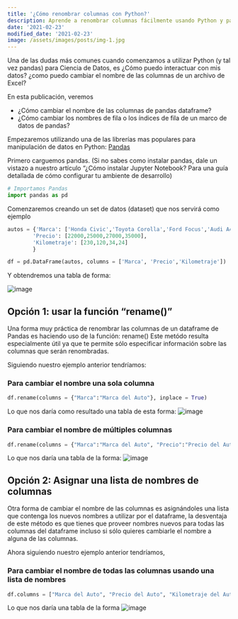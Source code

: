 ```yaml
---
title: '¿Cómo renombrar columnas con Python?'
description: Aprende a renombrar columnas fácilmente usando Python y pandas.
date: '2021-02-23'
modified_date: '2021-02-23'
image: /assets/images/posts/img-1.jpg
---
```


Una de las dudas más comunes cuando comenzamos a utilizar Python (y tal vez pandas) para Ciencia de Datos, es ¿Cómo puedo interactuar con mis datos? ¿como puedo cambiar el nombre de las columnas de un archivo de Excel?

En esta publicación, veremos

* ¿Cómo cambiar el nombre de las columnas de pandas dataframe?
* ¿Cómo cambiar los nombres de fila o los índices de fila de un marco de datos de pandas?

Empezaremos utilizando una de las librerías mas populares para manipulación de datos en Python: [Pandas](https://pandas.pydata.org)
 
Primero carguemos pandas. (Si no sabes como instalar pandas, dale un vistazo a nuestro artículo “¿Cómo instalar Jupyter Notebook? Para una guía detallada de cómo configurar tu ambiente de desarrollo)

```py
# Importamos Pandas
import pandas as pd
```

Comenzaremos creando un set de datos (dataset) que nos servirá como ejemplo

```py
autos = {'Marca': ['Honda Civic','Toyota Corolla','Ford Focus','Audi A4'],
        'Precio': [22000,25000,27000,35000],
        'Kilometraje': [230,120,34,24]
        }

df = pd.DataFrame(autos, columns = ['Marca', 'Precio','Kilometraje'])
```

Y obtendremos una tabla de forma:

![image](/assets/images/posts/rename-column-1.png)

## Opción 1: usar la función “rename()”

Una forma muy práctica de renombrar las columnas de un dataframe de Pandas es haciendo uso de la función: rename()
Este metódo resulta especialmente útil ya que te permite sólo especificar información sobre las columnas que serán renombradas.

Siguiendo nuestro ejemplo anterior tendríamos:

### Para cambiar el nombre una sola columna
```py
df.rename(columns = {"Marca":"Marca del Auto"}, inplace = True)
```

Lo que nos daría como resultado una tabla de esta forma:
![image](/assets/images/posts/rename-column-2.png)

### Para cambiar el nombre de múltiples columnas
```py
df.rename(columns = {"Marca":"Marca del Auto", "Precio":"Precio del Auto"}, inplace = True)
```

Lo que nos daría una tabla de la forma:
![image](/assets/images/posts/rename-column-3.png)

## Opción 2: Asignar una lista de nombres de columnas

Otra forma de cambiar el nombre de las columnas es asignándoles una lista que contenga los nuevos nombres a utilizar por el dataframe, la desventaja de este método es que tienes que proveer nombres nuevos para todas las columnas del dataframe incluso si sólo quieres cambiarle el nombre a alguna de las columnas.

Ahora siguiendo nuestro ejemplo anterior tendríamos,
### Para cambiar el nombre de todas las columnas usando una lista de nombres 
```py
df.columns = ["Marca del Auto", "Precio del Auto", "Kilometraje del Auto"]
```

Lo que nos daría una tabla de la forma
![image](/assets/images/posts/rename-column-4.png)

